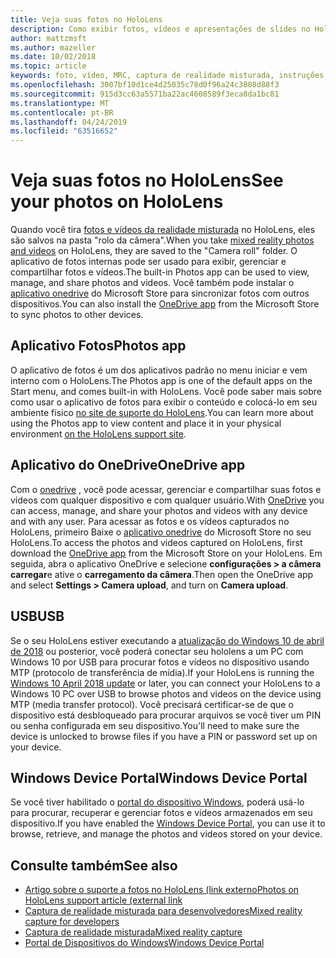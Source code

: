```yaml
---
title: Veja suas fotos no HoloLens
description: Como exibir fotos, vídeos e apresentações de slides no HoloLens e colocá-los em seu ambiente físico.
author: mattzmsft
ms.author: mazeller
ms.date: 10/02/2018
ms.topic: article
keywords: foto, vídeo, MRC, captura de realidade misturada, instruções, OneDrive, HoloLens, PIN, local, apresentação de slides
ms.openlocfilehash: 3007bf10d1ce4d25035c78d0f96a24c3808d88f3
ms.sourcegitcommit: 915d3cc63a5571ba22ac4608589f3eca8da1bc81
ms.translationtype: MT
ms.contentlocale: pt-BR
ms.lasthandoff: 04/24/2019
ms.locfileid: "63516652"
---
```

# <a name="see-your-photos-on-hololens"></a><span data-ttu-id="4db2e-104">Veja suas fotos no HoloLens</span><span class="sxs-lookup"><span data-stu-id="4db2e-104">See your photos on HoloLens</span></span>

<span data-ttu-id="4db2e-105">Quando você tira [fotos e vídeos da realidade misturada](mixed-reality-capture.md) no HoloLens, eles são salvos na pasta "rolo da câmera".</span><span class="sxs-lookup"><span data-stu-id="4db2e-105">When you take [mixed reality photos and videos](mixed-reality-capture.md) on HoloLens, they are saved to the "Camera roll" folder.</span></span> <span data-ttu-id="4db2e-106">O aplicativo de fotos internas pode ser usado para exibir, gerenciar e compartilhar fotos e vídeos.</span><span class="sxs-lookup"><span data-stu-id="4db2e-106">The built-in Photos app can be used to view, manage, and share photos and videos.</span></span> <span data-ttu-id="4db2e-107">Você também pode instalar o [aplicativo onedrive](https://www.microsoft.com/p/onedrive/9wzdncrfj1p3) do Microsoft Store para sincronizar fotos com outros dispositivos.</span><span class="sxs-lookup"><span data-stu-id="4db2e-107">You can also install the [OneDrive app](https://www.microsoft.com/p/onedrive/9wzdncrfj1p3) from the Microsoft Store to sync photos to other devices.</span></span> 

## <a name="photos-app"></a><span data-ttu-id="4db2e-108">Aplicativo Fotos</span><span class="sxs-lookup"><span data-stu-id="4db2e-108">Photos app</span></span>

<span data-ttu-id="4db2e-109">O aplicativo de fotos é um dos aplicativos padrão no menu iniciar e vem interno com o HoloLens.</span><span class="sxs-lookup"><span data-stu-id="4db2e-109">The Photos app is one of the default apps on the Start menu, and comes built-in with HoloLens.</span></span> <span data-ttu-id="4db2e-110">Você pode saber mais sobre como usar o aplicativo de fotos para exibir o conteúdo e colocá-lo em seu ambiente físico [no site de suporte do HoloLens](https://support.microsoft.com/help/12648).</span><span class="sxs-lookup"><span data-stu-id="4db2e-110">You can learn more about using the Photos app to view content and place it in your physical environment [on the HoloLens support site](https://support.microsoft.com/help/12648).</span></span> 

## <a name="onedrive-app"></a><span data-ttu-id="4db2e-111">Aplicativo do OneDrive</span><span class="sxs-lookup"><span data-stu-id="4db2e-111">OneDrive app</span></span>

<span data-ttu-id="4db2e-112">Com o [onedrive](https://onedrive.live.com/) , você pode acessar, gerenciar e compartilhar suas fotos e vídeos com qualquer dispositivo e com qualquer usuário.</span><span class="sxs-lookup"><span data-stu-id="4db2e-112">With [OneDrive](https://onedrive.live.com/) you can access, manage, and share your photos and videos with any device and with any user.</span></span> <span data-ttu-id="4db2e-113">Para acessar as fotos e os vídeos capturados no HoloLens, primeiro Baixe o [aplicativo onedrive](https://www.microsoft.com/p/onedrive/9wzdncrfj1p3) do Microsoft Store no seu HoloLens.</span><span class="sxs-lookup"><span data-stu-id="4db2e-113">To access the photos and videos captured on HoloLens, first download the [OneDrive app](https://www.microsoft.com/p/onedrive/9wzdncrfj1p3) from the Microsoft Store on your HoloLens.</span></span> <span data-ttu-id="4db2e-114">Em seguida, abra o aplicativo OneDrive e selecione **configurações > a câmera carregar**e ative o **carregamento da câmera**.</span><span class="sxs-lookup"><span data-stu-id="4db2e-114">Then open the OneDrive app and select **Settings > Camera upload**, and turn on **Camera upload**.</span></span>

## <a name="usb"></a><span data-ttu-id="4db2e-115">USB</span><span class="sxs-lookup"><span data-stu-id="4db2e-115">USB</span></span> 

<span data-ttu-id="4db2e-116">Se o seu HoloLens estiver executando a [atualização do Windows 10 de abril de 2018](release-notes-april-2018.md) ou posterior, você poderá conectar seu hololens a um PC com Windows 10 por USB para procurar fotos e vídeos no dispositivo usando MTP (protocolo de transferência de mídia).</span><span class="sxs-lookup"><span data-stu-id="4db2e-116">If your HoloLens is running the [Windows 10 April 2018 update](release-notes-april-2018.md) or later, you can connect your HoloLens to a Windows 10 PC over USB to browse photos and videos on the device using MTP (media transfer protocol).</span></span> <span data-ttu-id="4db2e-117">Você precisará certificar-se de que o dispositivo está desbloqueado para procurar arquivos se você tiver um PIN ou senha configurada em seu dispositivo.</span><span class="sxs-lookup"><span data-stu-id="4db2e-117">You'll need to make sure the device is unlocked to browse files if you have a PIN or password set up on your device.</span></span> 

## <a name="windows-device-portal"></a><span data-ttu-id="4db2e-118">Windows Device Portal</span><span class="sxs-lookup"><span data-stu-id="4db2e-118">Windows Device Portal</span></span>

<span data-ttu-id="4db2e-119">Se você tiver habilitado o [portal do dispositivo Windows](using-the-windows-device-portal.md#mixed-reality-capture), poderá usá-lo para procurar, recuperar e gerenciar fotos e vídeos armazenados em seu dispositivo.</span><span class="sxs-lookup"><span data-stu-id="4db2e-119">If you have enabled the [Windows Device Portal](using-the-windows-device-portal.md#mixed-reality-capture), you can use it to browse, retrieve, and manage the photos and videos stored on your device.</span></span>

## <a name="see-also"></a><span data-ttu-id="4db2e-120">Consulte também</span><span class="sxs-lookup"><span data-stu-id="4db2e-120">See also</span></span>

* [<span data-ttu-id="4db2e-121">Artigo sobre o suporte a fotos no HoloLens (link externo</span><span class="sxs-lookup"><span data-stu-id="4db2e-121">Photos on HoloLens support article (external link</span></span>](https://support.microsoft.com/help/12648)
* [<span data-ttu-id="4db2e-122">Captura de realidade misturada para desenvolvedores</span><span class="sxs-lookup"><span data-stu-id="4db2e-122">Mixed reality capture for developers</span></span>](mixed-reality-capture-for-developers.md)
* [<span data-ttu-id="4db2e-123">Captura de realidade misturada</span><span class="sxs-lookup"><span data-stu-id="4db2e-123">Mixed reality capture</span></span>](mixed-reality-capture.md)
* [<span data-ttu-id="4db2e-124">Portal de Dispositivos do Windows</span><span class="sxs-lookup"><span data-stu-id="4db2e-124">Windows Device Portal</span></span>](using-the-windows-device-portal.md)

